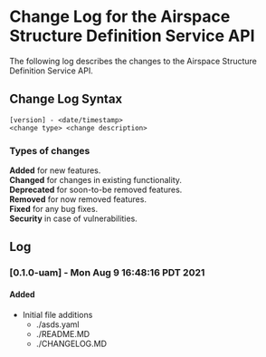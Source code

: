 # Change Log for the Airspace Structure Definition Service API
The following log describes the changes to the Airspace Structure Definition Service API.  
  
## Change Log Syntax
``[version] - <date/timestamp>``  
``<change type> <change description>``    
  
### Types of changes
__Added__ for new features.  
__Changed__ for changes in existing functionality.  
__Deprecated__ for soon-to-be removed features.  
__Removed__ for now removed features.  
__Fixed__ for any bug fixes.  
__Security__ in case of vulnerabilities.  
  
## Log  
  
### [0.1.0-uam] - Mon Aug  9 16:48:16 PDT 2021  
#### Added
* Initial file additions
    * ./asds.yaml
    * ./README.MD
    * ./CHANGELOG.MD  

